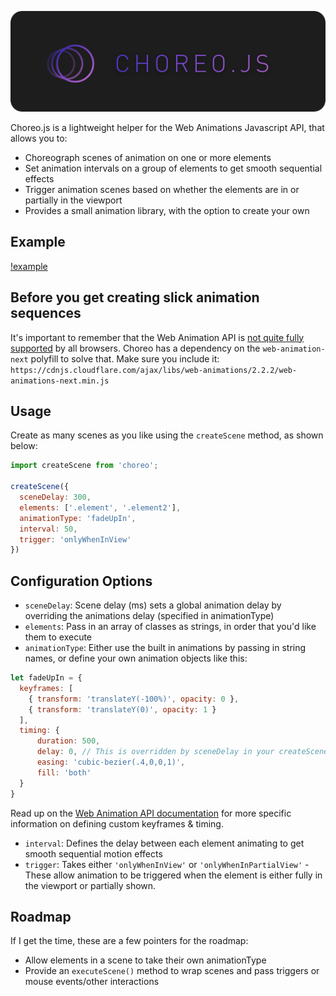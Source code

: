 <p align="center">
<img alt="Choreo.js" src="https://raw.githubusercontent.com/Samlilli/choreo-js/master/git.png" width="548">
</p>

Choreo.js is a lightweight helper for the Web Animations Javascript API, that allows you to:
  * Choreograph scenes of animation on one or more elements
  * Set animation intervals on a group of elements to get smooth sequential effects
  * Trigger animation scenes based on whether the elements are in or partially in the viewport
  * Provides a small animation library, with the option to create your own

## Example

[!example](blob:http://imgur.com/f6396781-a3f5-4c4d-ab6b-4e6582d8e8d0)


## Before you get creating slick animation sequences
It's important to remember that the Web Animation API is [not quite fully supported](http://caniuse.com/#feat=web-animation) by all browsers.
Choreo has a dependency on the `web-animation-next` polyfill to solve that. Make sure you include it:
`https://cdnjs.cloudflare.com/ajax/libs/web-animations/2.2.2/web-animations-next.min.js`

## Usage
Create as many scenes as you like using the `createScene` method, as shown below:
```js
import createScene from 'choreo';

createScene({
  sceneDelay: 300,                          
  elements: ['.element', '.element2'],     
  animationType: 'fadeUpIn',               
  interval: 50,                            
  trigger: 'onlyWhenInView'                                                  
})
```
## Configuration Options
* `sceneDelay`: Scene delay (ms) sets a global animation delay by overriding the animations delay (specified in animationType)
* `elements`: Pass in an array of classes as strings, in order that you'd like them to execute
* `animationType`: Either use the built in animations by passing in string names, or define your own animation objects like this:
```js
let fadeUpIn = {
  keyframes: [
    { transform: 'translateY(-100%)', opacity: 0 },
    { transform: 'translateY(0)', opacity: 1 }
  ],
  timing: {
      duration: 500,
      delay: 0, // This is overridden by sceneDelay in your createScene object
      easing: 'cubic-bezier(.4,0,0,1)',
      fill: 'both'
  }
}
```
Read up on the [Web Animation API documentation](https://developer.mozilla.org/en/docs/Web/API/Animation) for more specific information on defining custom keyframes & timing.


* `interval`: Defines the delay between each element animating to get smooth sequential motion effects
* `trigger`: Takes either `'onlyWhenInView'` or `'onlyWhenInPartialView'` - These allow animation to be triggered when the element is either fully in the viewport or partially shown.

## Roadmap
If I get the time, these are a few pointers for the roadmap:
  * Allow elements in a scene to take their own animationType
  * Provide an `executeScene()` method to wrap scenes and pass triggers or mouse events/other interactions
